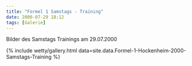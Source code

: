 ```yaml
---
title: "Formel 1 Samstags - Training"
date: 2000-07-29 18:12
tags: [Galerie]
---
```

Bilder des Samstags Trainings am 29.07.2000

<!--more-->

{% include wetty/gallery.html data=site.data.Formel-1-Hockenheim-2000-Samstags-Training %}
